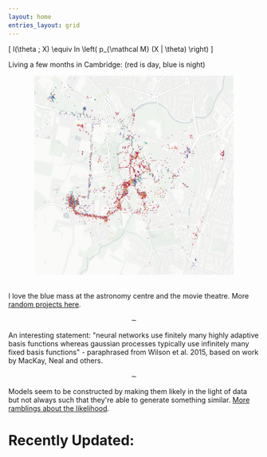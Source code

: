 ```yaml
---
layout: home
entries_layout: grid
---
```


\[ l(\theta ; X) \equiv ln \left( p_{\mathcal M} (X | \theta) \right) \]

Living a few months in Cambridge: (red is day, blue is night)

<center> <img src="/images/camlc.png" height="400" width="400"> </center> <br>

I love the blue mass at the astronomy centre and the movie theatre. More [random projects here](/stats/picrn/).

$$ \sim $$

An interesting statement: "neural networks use finitely many highly adaptive basis functions whereas gaussian processes typically use infinitely many fixed basis functions" - paraphrased from Wilson et al. 2015, based on work by MacKay, Neal and others.

$$ \sim $$

Models seem to be constructed by making them likely in the light of data but not always such that they're able to generate something similar. [More ramblings about the likelihood](/stats/lglik/).

# Recently Updated:
